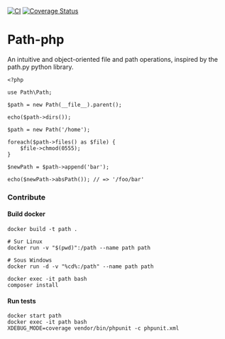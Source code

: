 [![CI](https://github.com/olinox14/path-php/actions/workflows/php.yml/badge.svg)](https://github.com/olinox14/path-php/actions/workflows/php.yml)
[![Coverage Status](https://coveralls.io/repos/github/olinox14/path-php/badge.svg?branch=master)](https://coveralls.io/github/olinox14/path-php?branch=master)

# Path-php

An intuitive and object-oriented file and path operations, inspired by the path.py python library.

    <?php

    use Path\Path;
  
    $path = new Path(__file__).parent();

    echo($path->dirs());

    $path = new Path('/home');

    foreach($path->files() as $file) {
        $file->chmod(0555);
    }

    $newPath = $path->append('bar');

    echo($newPath->absPath()); // => '/foo/bar'

### Contribute 

#### Build docker

    docker build -t path .

    # Sur Linux
    docker run -v "$(pwd)":/path --name path path

    # Sous Windows
    docker run -d -v "%cd%:/path" --name path path

    docker exec -it path bash
    composer install

#### Run tests

    docker start path
    docker exec -it path bash
    XDEBUG_MODE=coverage vendor/bin/phpunit -c phpunit.xml